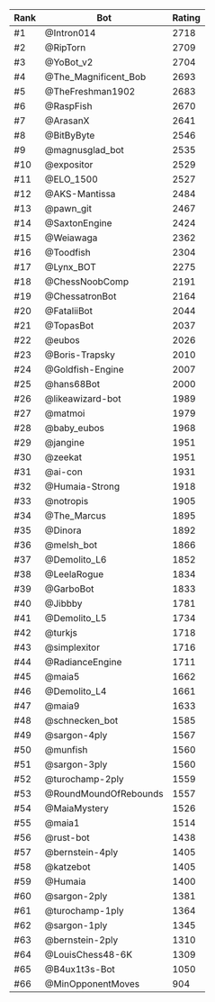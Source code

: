 Rank|Bot|Rating
---|---|---
#1|@Intron014|2718
#2|@RipTorn|2709
#3|@YoBot_v2|2704
#4|@The_Magnificent_Bob|2693
#5|@TheFreshman1902|2683
#6|@RaspFish|2670
#7|@ArasanX|2641
#8|@BitByByte|2546
#9|@magnusglad_bot|2535
#10|@expositor|2529
#11|@ELO_1500|2527
#12|@AKS-Mantissa|2484
#13|@pawn_git|2467
#14|@SaxtonEngine|2424
#15|@Weiawaga|2362
#16|@Toodfish|2304
#17|@Lynx_BOT|2275
#18|@ChessNoobComp|2191
#19|@ChessatronBot|2164
#20|@FataliiBot|2044
#21|@TopasBot|2037
#22|@eubos|2026
#23|@Boris-Trapsky|2010
#24|@Goldfish-Engine|2007
#25|@hans68Bot|2000
#26|@likeawizard-bot|1989
#27|@matmoi|1979
#28|@baby_eubos|1968
#29|@jangine|1951
#30|@zeekat|1951
#31|@ai-con|1931
#32|@Humaia-Strong|1918
#33|@notropis|1905
#34|@The_Marcus|1895
#35|@Dinora|1892
#36|@melsh_bot|1866
#37|@Demolito_L6|1852
#38|@LeelaRogue|1834
#39|@GarboBot|1833
#40|@Jibbby|1781
#41|@Demolito_L5|1734
#42|@turkjs|1718
#43|@simplexitor|1716
#44|@RadianceEngine|1711
#45|@maia5|1662
#46|@Demolito_L4|1661
#47|@maia9|1633
#48|@schnecken_bot|1585
#49|@sargon-4ply|1567
#50|@munfish|1560
#51|@sargon-3ply|1560
#52|@turochamp-2ply|1559
#53|@RoundMoundOfRebounds|1557
#54|@MaiaMystery|1526
#55|@maia1|1514
#56|@rust-bot|1438
#57|@bernstein-4ply|1405
#58|@katzebot|1405
#59|@Humaia|1400
#60|@sargon-2ply|1381
#61|@turochamp-1ply|1364
#62|@sargon-1ply|1345
#63|@bernstein-2ply|1310
#64|@LouisChess48-6K|1309
#65|@B4ux1t3s-Bot|1050
#66|@MinOpponentMoves|904
